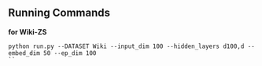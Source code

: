 ## Running Commands

**for Wiki-ZS**
```
python run.py --DATASET Wiki --input_dim 100 --hidden_layers d100,d --embed_dim 50 --ep_dim 100
``